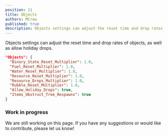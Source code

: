 ```yaml
---
position: 11
title: Objects
authors: MCrow
published: true
description: Objects settings can adjust the reset time and drop rates of objects, as well as allow holiday drops.
---
```


Objects settings can adjust the reset time and drop rates of objects, as well as allow holiday drops.

```json
"Objects": {
  "Binary_State_Reset_Multiplier": 1.0,
  "Fuel_Reset_Multiplier": 1.0,
  "Water_Reset_Multiplier": 1.0,
  "Resource_Reset_Multiplier": 1.0,
  "Resource_Drops_Multiplier": 1.0,
  "Rubble_Reset_Multiplier": 1.0,
  "Allow_Holiday_Drops": true,
  "Items_Obstruct_Tree_Respawns": true
}
```

### Work in progress
We are still working on this page. If you have any suggestions or would like to contribute, please let us know!